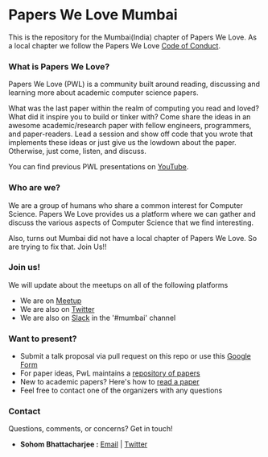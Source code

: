 # Papers We Love Mumbai

This is the repository for the Mumbai(India) chapter of Papers We Love. As a local chapter we follow the Papers We Love [Code of Conduct](https://github.com/papers-we-love/mumbai/blob/master/code-of-conduct.md).


### What is Papers We Love?

Papers We Love (PWL) is a community built around reading, discussing and learning more about academic computer science papers.

What was the last paper within the realm of computing you read and loved? What did it inspire you to build or tinker with? Come share the ideas in an awesome academic/research paper with fellow engineers, programmers, and paper-readers. Lead a session and show off code that you wrote that implements these ideas or just give us the lowdown about the paper. Otherwise, just come, listen, and discuss.

You can find previous PWL presentations on [YouTube](https://www.youtube.com/user/PapersWeLove).

### Who are we?

We are a group of humans who share a common interest for Computer Science.
Papers We Love provides us a platform where we can gather and discuss the various aspects of Computer Science that we find interesting.

Also, turns out Mumbai did not have a local chapter of Papers We Love. So are trying to fix that. Join Us!! 


### Join us!

We will update about the meetups on all of the following platforms

- We are on [Meetup](https://www.meetup.com/Papers-We-Love-Mumbai/) 
- We are also on [Twitter](https://twitter.com/pwl_mumbai/)
- We are also on [Slack](https://paperswelove.slack.com/) in the '#mumbai' channel


### Want to present?

- Submit a talk proposal via pull request on this repo or use this [Google Form](https://goo.gl/forms/p2Y8Cgn3KiME24622)
- For paper ideas, PwL maintains a [repository of papers](https://github.com/papers-we-love/papers-we-love)
- New to academic papers? Here's how to [read a paper](https://github.com/papers-we-love/papers-we-love#how-to-read-a-paper)
- Feel free to contact one of the organizers with any questions

### Contact
Questions, comments, or concerns? Get in touch!

- **Sohom Bhattacharjee :** [Email](mailto:sohom.bhattacharjee15@gmail.com) | [Twitter](https://twitter.com/sohom83)
